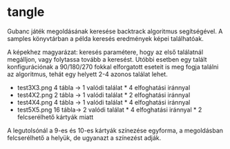 # tangle

Gubanc játék megoldásának keresése backtrack algoritmus segítségével. 
A samples könyvtárban a példa keresés eredmények képei találhatóak. 

A képekhez magyarázat: keresés paramétere, hogy az első találatnál megálljon, vagy folytassa tovább a keresést. Utóbbi esetben egy talált konfigurációnak a 90/180/270 fokkal elforgatott eseteit is meg fogja találni az algoritmus, tehát egy helyett 2-4 azonos találat lehet.
- test3X3.png  4 tábla -> 1 valódi találat * 4 elfoghatási iránnyal
- test4X2.png  2 tábla -> 1 valódi találat * 2 elfoghatási iránnyal
- test4X4.png  4 tábla -> 1 valódi találat * 4 elfoghatási iránnyal
- test5X5.png  16 tábla-> 2 valódi találat * 4 elfoghatási iránnyal * 2 felcserélhető kártyák miatt

A legutolsónál a 9-es és 10-es kártyák színezése egyforma, a megoldásban felcserélhető a helyük, de ugyanazt a színezést adják.


